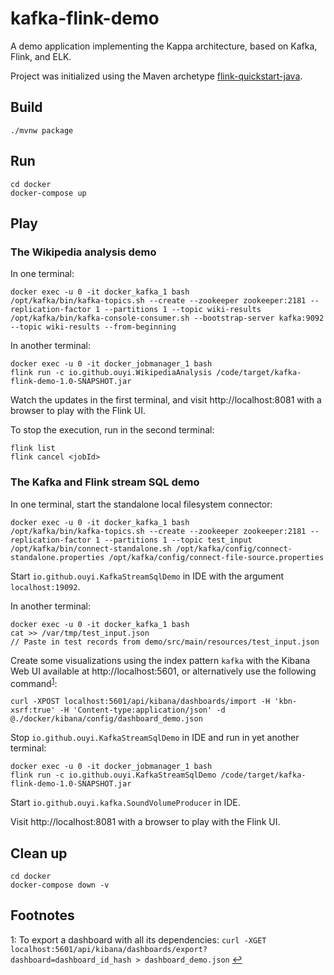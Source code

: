 
# kafka-flink-demo

A demo application implementing the Kappa architecture, based on Kafka, Flink, and ELK.

Project was initialized using the Maven archetype [flink-quickstart-java](https://ci.apache.org/projects/flink/flink-docs-release-1.7/dev/projectsetup/java_api_quickstart.html).


## Build

    ./mvnw package


## Run

    cd docker
    docker-compose up


## Play

### The Wikipedia analysis demo

In one terminal:

    docker exec -u 0 -it docker_kafka_1 bash
    /opt/kafka/bin/kafka-topics.sh --create --zookeeper zookeeper:2181 --replication-factor 1 --partitions 1 --topic wiki-results
    /opt/kafka/bin/kafka-console-consumer.sh --bootstrap-server kafka:9092 --topic wiki-results --from-beginning

In another terminal:

    docker exec -u 0 -it docker_jobmanager_1 bash
    flink run -c io.github.ouyi.WikipediaAnalysis /code/target/kafka-flink-demo-1.0-SNAPSHOT.jar

Watch the updates in the first terminal, and visit http://localhost:8081 with a browser to play with the Flink UI.

To stop the execution, run in the second terminal:

    flink list
    flink cancel <jobId>

### The Kafka and Flink stream SQL demo

In one terminal, start the standalone local filesystem connector:

    docker exec -u 0 -it docker_kafka_1 bash
    /opt/kafka/bin/kafka-topics.sh --create --zookeeper zookeeper:2181 --replication-factor 1 --partitions 1 --topic test_input
    /opt/kafka/bin/connect-standalone.sh /opt/kafka/config/connect-standalone.properties /opt/kafka/config/connect-file-source.properties

Start `io.github.ouyi.KafkaStreamSqlDemo` in IDE with the argument `localhost:19092`.

In another terminal:

    docker exec -u 0 -it docker_kafka_1 bash
    cat >> /var/tmp/test_input.json
    // Paste in test records from demo/src/main/resources/test_input.json

Create some visualizations using the index pattern `kafka` with the Kibana Web UI available at http://localhost:5601, or alternatively use the following command<sup id="s1">[1](#kibana_export)</sup>:

    curl -XPOST localhost:5601/api/kibana/dashboards/import -H 'kbn-xsrf:true' -H 'Content-type:application/json' -d @./docker/kibana/config/dashboard_demo.json

Stop `io.github.ouyi.KafkaStreamSqlDemo` in IDE and run in yet another terminal:

    docker exec -u 0 -it docker_jobmanager_1 bash
    flink run -c io.github.ouyi.KafkaStreamSqlDemo /code/target/kafka-flink-demo-1.0-SNAPSHOT.jar

Start `io.github.ouyi.kafka.SoundVolumeProducer` in IDE.

Visit http://localhost:8081 with a browser to play with the Flink UI.

## Clean up

    cd docker
    docker-compose down -v

## Footnotes

<a id="kibana_export">1</a>: To export a dashboard with all its dependencies: `curl -XGET localhost:5601/api/kibana/dashboards/export?dashboard=dashboard_id_hash > dashboard_demo.json` [↩](#s1)
